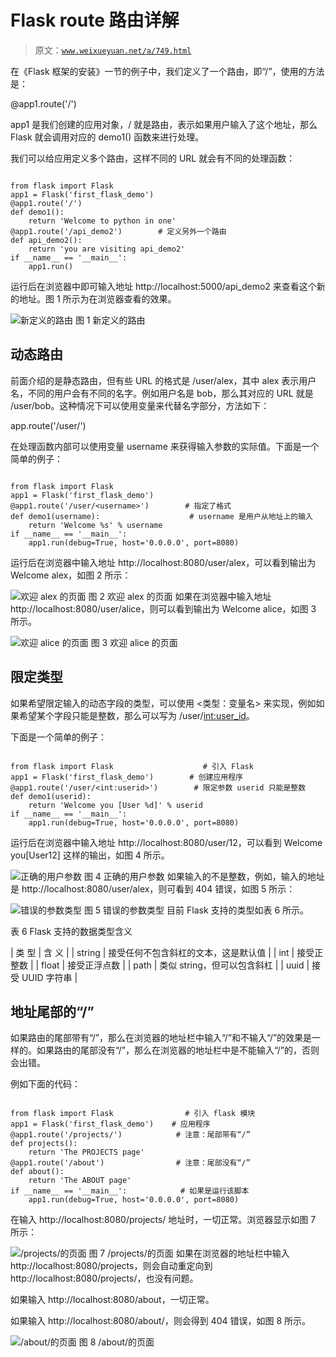 # Flask route 路由详解

> 原文：[`www.weixueyuan.net/a/749.html`](http://www.weixueyuan.net/a/749.html)

在《Flask 框架的安装》一节的例子中，我们定义了一个路由，即“/”，使用的方法是：

@app1.route('/')

app1 是我们创建的应用对象，/ 就是路由，表示如果用户输入了这个地址，那么 Flask 就会调用对应的 demo1() 函数来进行处理。

我们可以给应用定义多个路由，这样不同的 URL 就会有不同的处理函数：

```

from flask import Flask
app1 = Flask('first_flask_demo')
@app1.route('/')
def demo1():
    return 'Welcome to python in one'
@app1.route('/api_demo2')        # 定义另外一个路由
def api_demo2():
    return 'you are visiting api_demo2'
if __name__ == '__main__':
    app1.run()
```

运行后在浏览器中即可输入地址 http://localhost:5000/api_demo2 来查看这个新的地址。图 1 所示为在浏览器查看的效果。

![新定义的路由](img/6f816f2b6c3137f0bdc14ef4a3993e1b.png)
图 1 新定义的路由

## 动态路由

前面介绍的是静态路由，但有些 URL 的格式是 /user/alex，其中 alex 表示用户名，不同的用户会有不同的名字。例如用户名是 bob，那么其对应的 URL 就是 /user/bob。这种情况下可以使用变量来代替名字部分，方法如下：

app.route('/user/<username>')

在处理函数内部可以使用变量 username 来获得输入参数的实际值。下面是一个简单的例子：

```

from flask import Flask
app1 = Flask('first_flask_demo')
@app1.route('/user/<username>')        # 指定了格式
def demo1(username):                    # username 是用户从地址上的输入
    return 'Welcome %s' % username
if __name__ == '__main__':
    app1.run(debug=True, host='0.0.0.0', port=8080)
```

运行后在浏览器中输入地址 http://localhost:8080/user/alex，可以看到输出为 Welcome alex，如图 2 所示：

![欢迎 alex 的页面](img/6247102e1a9516f6ded0a6a1200782bb.png)
图 2 欢迎 alex 的页面
如果在浏览器中输入地址 http://localhost:8080/user/alice，则可以看到输出为 Welcome alice，如图 3 所示。

![欢迎 alice 的页面](img/3b670e467e72d02399cec23b88267065.png)
图 3 欢迎 alice 的页面

## 限定类型

如果希望限定输入的动态字段的类型，可以使用 <类型：变量名> 来实现，例如如果希望某个字段只能是整数，那么可以写为 /user/<int:user_id>。

下面是一个简单的例子：

```

from flask import Flask                    # 引入 Flask
app1 = Flask('first_flask_demo')        # 创建应用程序
@app1.route('/user/<int:userid>')        # 限定参数 userid 只能是整数
def demo1(userid):
    return 'Welcome you [User %d]' % userid
if __name__ == '__main__':
    app1.run(debug=True, host='0.0.0.0', port=8080)
```

运行后在浏览器中输入地址 http://localhost:8080/user/12，可以看到 Welcome you[User12] 这样的输出，如图 4 所示。

![正确的用户参数](img/bee3faaa1e8cda4f563041ec136de3de.png)
图 4 正确的用户参数
如果输入的不是整数，例如，输入的地址是 http://localhost:8080/user/alex，则可看到 404 错误，如图 5 所示：

![错误的参数类型](img/5880b2a607b112098050723f32139dbc.png)
图 5 错误的参数类型
目前 Flask 支持的类型如表 6 所示。

表 6 Flask 支持的数据类型含义

| 类 型 | 含 义 |
| string | 接受任何不包含斜杠的文本，这是默认值 |
| int | 接受正整数 |
| float | 接受正浮点数 |
| path | 类似 string，但可以包含斜杠 |
| uuid | 接受 UUID 字符串 |

## 地址尾部的“/”

如果路由的尾部带有“/”，那么在浏览器的地址栏中输入“/”和不输入“/”的效果是一样的。如果路由的尾部没有“/”，那么在浏览器的地址栏中是不能输入“/”的，否则会出错。

例如下面的代码：

```

from flask import Flask                # 引入 flask 模块
app1 = Flask('first_flask_demo')    # 应用程序
@app1.route('/projects/')            # 注意：尾部带有“/”
def projects():
    return 'The PROJECTS page'
@app1.route('/about')                # 注意：尾部没有“/”
def about():
    return 'The ABOUT page'
if __name__ == '__main__':            # 如果是运行该脚本
    app1.run(debug=True, host='0.0.0.0', port=8080)
```

在输入 http://localhost:8080/projects/ 地址时，一切正常。浏览器显示如图 7 所示：

![/projects/的页面](img/884f06d4edb5531282e4595b549d7826.png)
图 7 /projects/的页面
如果在浏览器的地址栏中输入 http://localhost:8080/projects，则会自动重定向到 http://localhost:8080/projects/，也没有问题。

如果输入 http://localhost:8080/about，一切正常。

如果输入 http://localhost:8080/about/，则会得到 404 错误，如图 8 所示。

![/about/的页面](img/07329ce4046fba456b039401149e9f09.png)
图 8 /about/的页面